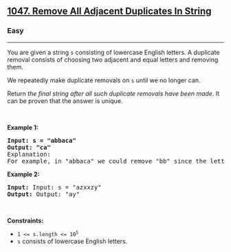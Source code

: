 <h2>
<a href="https://leetcode.com/problems/remove-all-adjacent-duplicates-in-string/">1047. Remove All Adjacent Duplicates In String</a>
</h2>

<h3>Easy</h3>

<hr>


<p>You are given a string <code>s</code> consisting of lowercase English letters. A duplicate removal consists of choosing two adjacent and equal letters and removing them.</p>

<p>We repeatedly make duplicate removals on <code>s</code> until we no longer can.</p>

<p>Return <em>the final string after all such duplicate removals have been made</em>. It can be proven that the answer is unique.</p>


<p>&nbsp;</p>
<p><strong class="example">Example 1:</strong></p>

<pre>
<strong>Input: s = "abbaca"</strong>
<strong>Output: "ca"</strong>
Explanation: 
For example, in "abbaca" we could remove "bb" since the letters are adjacent and equal, and this is the only possible move.  The result of this move is that the string is "aaca", of which only "aa" is possible, so the final string is "ca".
</pre>

<p><strong class="example">Example 2:</strong></p>

<pre>
<strong>Input:</strong> Input: s = "azxxzy"
<strong>Output:</strong> Output: "ay"
</pre>



<p>&nbsp;</p>
<p><strong>Constraints:</strong></p>

<ul>
    <li><code>1 <= s.length <= 10<sup>5</sup></code></li>
    <li><code>s</code> consists of lowercase English letters.</li>
</ul>

